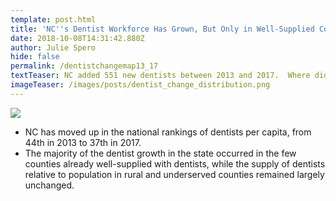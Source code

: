 ```yaml
---
template: post.html
title: 'NC''s Dentist Workforce Has Grown, But Only in Well-Supplied Counties'
date: 2018-10-08T14:31:42.880Z
author: Julie Spero
hide: false
permalink: /dentistchangemap13_17
textTeaser: NC added 551 new dentists between 2013 and 2017.  Where did they go?
imageTeaser: /images/posts/dentist_change_distribution.png
---
```

![](/images/posts/dentist_change_distribution.png)

* NC has moved up in the national rankings of dentists per capita, from 44th in 2013 to 37th in 2017.
* The majority of the dentist growth in the state occurred in the few counties already well-supplied with dentists, while the supply of dentists relative to population in rural and underserved counties remained largely unchanged.
